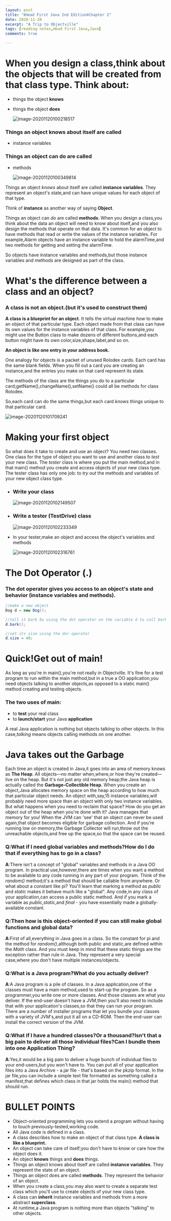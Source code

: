 ```yaml
---
layout: post
title: "《Head First Java 2nd Edition》Chapter 2"
date: 2020-11-20
excerpt: "A Trip to Objectville"
tags: [reading notes,Head First Java,Java]
comments: true

---
```


# When you design a class,think about the objects that will be created from that class type. Think about:

- things the object **knows**

- things the object **does**

  ![image-20201120100218517](../../assets/img/image-20201120100218517.png)

### Things an object  knows about itself are called

- instance variables

### Things an object can do are called

- methods

  ![image-20201120100349814](../../assets/img/image-20201120100349814.png)

Things an object *knows* about itself are called **instance variables**. They represent an object's state,and can have unique values for each object of that type.

Think of **instance** as another way of saying **Object**.

Things an object can *do* are called **methods**. When you design a class,you think about the data an object will need to know about itself,and you also design the methods that operate on that data. It's common for an object to have methods that read or write the values of the instance variables. For example,Alarm objects have an instance variable to hold the alarmTime,and two methods for getting and setting the alarmTime.

So objects have instance variables and methods,but those instance variables and methods are designed as part of the class.

# What's the difference between a **class** and an **object**?

### A class is not an object.(but it's used to construct them)

**A class is a blueprint for an object**. It tells the virtual machine *how* to make an object of that particular type. Each object made from that class can have its own values for the instance variables of that class. For example,you might use the Button class to make dozens of different buttons,and each button might have its own color,size,shape,label,and so on.

**An object is like one entry in your address book.**

One analogy for objects is a packet of unused Rolodex cards. Each card has the same blank fields. When you fill out a card you are creating an instance,and the entries you make on that card represent its state.

The methods of the class are the things you do to a particular card;getName(),changeName(),setName() could all be methods for class Rolodex.

So,each card can do the same things,but each card *knows* things unique to that particular card.

![image-20201120101709241](../../assets/img/image-20201120101709241.png)

# Making your first object

So what does it take to create and use an object? You need *two* classes. One class for the type of object you want to use and another class to *test* your new class. The *tester* class is where you put the main method,and in that main() method you create and access objects of your new class type. The tester class has only one job: to *try out* the methods and variables of your new object class type.

- ### Write your class

  ![image-20201120102149507](../../assets/img/image-20201120102149507.png)

- ### Write a tester (TestDrive) class

  ![image-20201120102233349](../../assets/img/image-20201120102233349.png)

- In your tester,make an object and access the object's variables and methods

  ![image-20201120102316761](../../assets/img/image-20201120102316761.png)

# The Dot Operator (.)

### The dot operator gives you access to an object's state and behavior (instance variables and methods).

```java
//make a new object
Dog d = new Dog();

//tell it bark bu using the dot operator on the variable d to call bark()
d.bark();

//set its size using the dor operator
d.size = 40;
```

# Quick!Get out of main!

As long as you're in main(),you're not really in Objectville. It's fine for a  test program to run within the main method,but in a true a OO application,you need objects talking to another objects,as opposed to a static main() method creating and testing objects.

### The two uses of main:

- to **test** your real class
- to **launch/start** your Java **application**

A real Java application is nothing but objects talking to other objects. In this case,*talking* means objects calling methods on one another. 

# Java takes out the Garbage

Each time an object is created in Java,it goes into an area of memory knows as **The Heap**. All objects—no matter when,where,or how they're created—live on the heap. But it's not just any old memory heap;the Java heap is actually called the **Garbage-Collectible Heap**. When you create an object,Java allocates memory space on the heap according to how much that particular object needs. An object with,say,15 instance variables,will probably need more space than an object with only two instance variables. But what happens when you need to reclaim that space? How do you get an object out of the heap when you're done with it? Java manages that memory for you! When the JVM can 'see' that an object can never be used again,that object becomes eligible for garbage collection. And if you're running low on memory,the Garbage Collector will run,throw out the unreachable objects,and free up the space,so that the space can be reused.

### **Q**:What if I need global variables and methods?How do I do that if everything has to go in a class?

**A**:There isn't  a concept of "global" variables and methods in a Java OO program. In practical use,however,there are times when you want a method to be available to any code running in any part of your program. Think of the *random()* method;it's a method that should be callable from anywhere. Or what about a constant like pi? You'll learn that marking a method as *public* and *static* makes it behave much like a "global". Any code,in any class of your application,can access a public static method. And if you mark a variable as *public*,*static*,and *final* - you have essentially made a globally-available constant.

### **Q**:Then how is this object-oriented if you can still make global functions and global data?

**A**:First of all,everything in Java goes in a class. So the constant for pi and the method for *random()*,although both public and static,are defined within the *Math* class. And you must keep in mind that these static things are the exception rather than rule in Java. They represent a very special case,where you don't have multiple instances/objects.

### **Q**:What is a Java program?What do you actually deliver?

**A**:A Java program is a pile of classes. In a Java application,one of the classes must have a main method,used to start-up the program. So as a programmer,you write one or more classes. And those classes are what you deliver. If the end-user doesn't have a JVM,then you'll also need to include that with your application's classes,so that they can run your program. There are a number of installer programs that let you bundle your classes with a variety of JVM's,and put it all on a CD-ROM. Then the end-user can install the correct version of the JVM.

### **Q**:What if I have a hundred classes?Or a thousand?Isn't that a big pain to deliver all those individual files?Can I bundle them into one Application Thing?

**A**:Yes,it would be a big pain to deliver a huge bunch of individual files to your end-users,but you won't have to. You can put all of your application files into a Java Archive - a.jar file - that's based on the pkzip format. In the jar file,you can include a simple text file formatted as something called a manifest,that defines which class in that jar holds the main() method that should run. 

# BULLET POINTS

- Object-oriented programming lets you extend a program without having to touch previously-tested,working code.
- All Java code is defined in a class.
- A class describes how to make an object of that class type. **A class is like a blueprint.**
- An object can take care of itself;you don't have to know or care how the object does it.
- An object **knows** things and **does** things.
- Things an object knows about itself are called **instance variables**. They represent the state of an object.
- Things an object does are called **methods**. They represent the behavior of an object.
- When you create a class,you may also want to create a separate test class which you'll use to create objects of your new class type.
- A class can **inherit** instance variables and methods from a more abstract **superclass**.
- At runtime,a Java program is nothing more than objects "talking" to other objects.